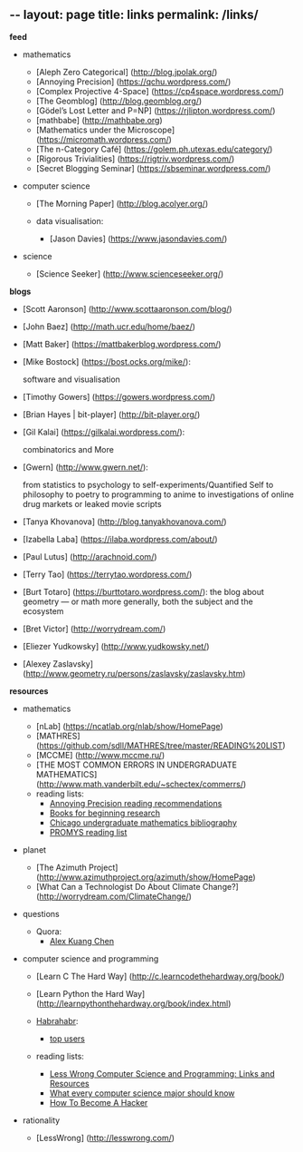 --
layout: page
title: links
permalink: /links/
---

**feed**

- mathematics

    + [Aleph Zero Categorical] (http://blog.jpolak.org/)
    + [Annoying Precision] (https://qchu.wordpress.com/)
    + [Complex Projective 4-Space] (https://cp4space.wordpress.com/)
    + [The Geomblog] (http://blog.geomblog.org/)
    + [Gödel’s Lost Letter and P=NP] (https://rjlipton.wordpress.com/)
    + [mathbabe] (http://mathbabe.org)
    + [Mathematics under the Microscope] (https://micromath.wordpress.com/)
    + [The n-Category Café] (https://golem.ph.utexas.edu/category/)
    + [Rigorous Trivialities] (https://rigtriv.wordpress.com/)
    + [Secret Blogging Seminar] (https://sbseminar.wordpress.com/) 

- computer science
    + [The Morning Paper] (http://blog.acolyer.org/)
    + data visualisation:

        * [Jason Davies] (https://www.jasondavies.com/)

- science
    + [Science Seeker] (http://www.scienceseeker.org/)

**blogs**

- [Scott Aaronson] (http://www.scottaaronson.com/blog/)
- [John Baez] (http://math.ucr.edu/home/baez/)
- [Matt Baker] (https://mattbakerblog.wordpress.com/)
- [Mike Bostock] (https://bost.ocks.org/mike/):

    software and visualisation

- [Timothy Gowers] (https://gowers.wordpress.com/)
- [Brian Hayes | bit-player] (http://bit-player.org/)
- [Gil Kalai] (https://gilkalai.wordpress.com/): 

    combinatorics and More

- [Gwern] (http://www.gwern.net/): 
    
    from statistics to psychology to self-experiments/Quantified Self to philosophy to poetry to programming to anime to investigations of online drug markets or leaked movie scripts 

- [Tanya Khovanova] (http://blog.tanyakhovanova.com/)
- [Izabella Laba] (https://ilaba.wordpress.com/about/)
- [Paul Lutus] (http://arachnoid.com/)
- [Terry Tao] (https://terrytao.wordpress.com/)
- [Burt Totaro] (https://burttotaro.wordpress.com/): 
    the blog about geometry — or math more generally, both the subject and the ecosystem

- [Bret Victor] (http://worrydream.com/)
- [Eliezer Yudkowsky] (http://www.yudkowsky.net/)
- [Alexey Zaslavsky] (http://www.geometry.ru/persons/zaslavsky/zaslavsky.htm)

**resources**

- mathematics
    + [nLab] (https://ncatlab.org/nlab/show/HomePage)
    + [MATHRES] (https://github.com/sdll/MATHRES/tree/master/READING%20LIST)
    + [MCCME] (http://www.mccme.ru/)
    + [THE MOST COMMON ERRORS IN UNDERGRADUATE MATHEMATICS] (http://www.math.vanderbilt.edu/~schectex/commerrs/)
    + reading lists:
        * [Annoying Precision reading recommendations](https://qchu.wordpress.com/reading-recommendations/)    
        * [Books for beginning research](https://burttotaro.wordpress.com/2010/10/19/books-for-beginning-research/)
        * [Chicago undergraduate mathematics bibliography](https://www.ocf.berkeley.edu/~abhishek/chicmath.htm)
        * [PROMYS reading list](http://www.promys.org/resources/reading-list)

- planet
    + [The Azimuth Project] (http://www.azimuthproject.org/azimuth/show/HomePage)
    + [What Can a Technologist Do About Climate Change?] (http://worrydream.com/ClimateChange/)

- questions
    + Quora:
        * [Alex Kuang Chen](https://www.quora.com/profile/Alex-Kuang-Chen)

- computer science and programming
    + [Learn C The Hard Way] (http://c.learncodethehardway.org/book/)
    + [Learn Python the Hard Way] (http://learnpythonthehardway.org/book/index.html)
    + [Habrahabr](https://habrahabr.ru/):
        * [top users](https://habrahabr.ru/users/)

    + reading lists:
        * [Less Wrong Computer Science and Programming: Links and Resources](http://lesswrong.com/lw/cpz/computer_science_and_programming_links_and/)
        * [What every computer science major should know](http://matt.might.net/articles/what-cs-majors-should-know/)
        * [How To Become A Hacker](http://www.catb.org/esr/faqs/hacker-howto.html)

- rationality
    + [LessWrong] (http://lesswrong.com/)


